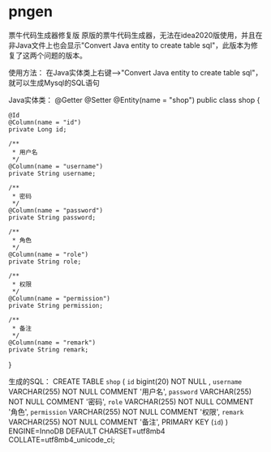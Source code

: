 # pngen
票牛代码生成器修复版
原版的票牛代码生成器，无法在idea2020版使用，并且在非Java文件上也会显示"Convert Java entity to create table sql"，此版本为修复了这两个问题的版本。


使用方法：
在Java实体类上右键—>"Convert Java entity to create table sql"，就可以生成Mysql的SQL语句

Java实体类：
@Getter
@Setter
@Entity(name = "shop")
public class shop  {

    @Id
    @Column(name = "id")
    private Long id;

    /**
     * 用户名
     */
    @Column(name = "username")
    private String username;

    /**
     * 密码
     */
    @Column(name = "password")
    private String password;

    /**
     * 角色
     */
    @Column(name = "role")
    private String role;

    /**
     * 权限
     */
    @Column(name = "permission")
    private String permission;

    /**
     * 备注
     */
    @Column(name = "remark")
    private String remark;
}


生成的SQL：
CREATE TABLE `shop` (
`id` bigint(20) NOT NULL ,
`username` VARCHAR(255) NOT NULL COMMENT '用户名',
`password` VARCHAR(255) NOT NULL COMMENT '密码',
`role` VARCHAR(255) NOT NULL COMMENT '角色',
`permission` VARCHAR(255) NOT NULL COMMENT '权限',
`remark` VARCHAR(255) NOT NULL COMMENT '备注',
PRIMARY KEY (`id`)
) ENGINE=InnoDB DEFAULT CHARSET=utf8mb4 COLLATE=utf8mb4_unicode_ci;

